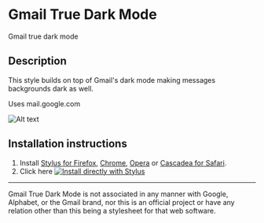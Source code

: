 # Gmail True Dark Mode
Gmail true dark mode

## Description
This style builds on top of Gmail's dark mode making messages backgrounds dark as well.

Uses mail.google.com

![Alt text](https://cdn.githubraw.com/aalvarado/gmail-true-dark/main/gmail-true-dark-mode-preview.webp)

## Installation instructions
1. Install [Stylus for Firefox](https://addons.mozilla.org/en-US/firefox/addon/styl-us/), [Chrome](https://chrome.google.com/webstore/detail/stylus/clngdbkpkpeebahjckkjfobafhncgmne), [Opera](https://addons.opera.com/en-gb/extensions/details/stylus/) or [Cascadea for Safari](https://cascadea.app/).
2. Click here [![Install directly with Stylus](https://img.shields.io/badge/Install%20directly%20with-Stylus-00adad.svg)](https://raw.githubusercontent.com/aalvarado/jira-dark-gray/master/jira-dark-gray.user.css)

---

Gmail True Dark Mode is not associated in any manner with Google, Alphabet, or the Gmail brand, nor this is an official project or have any relation other than this being a stylesheet for that web software.
